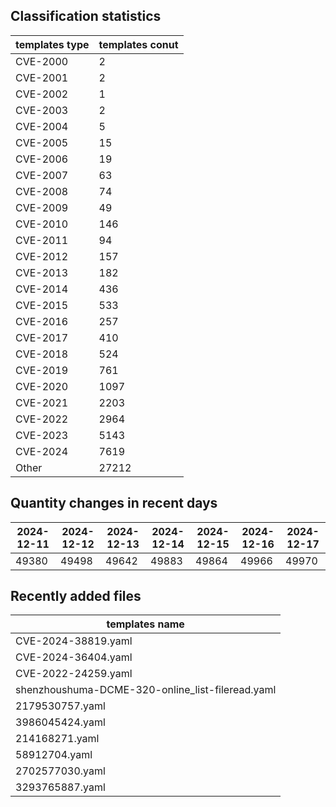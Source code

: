 ## Classification statistics
| templates type | templates conut | 
| --- | --- |
| CVE-2000 | 2 |
| CVE-2001 | 2 |
| CVE-2002 | 1 |
| CVE-2003 | 2 |
| CVE-2004 | 5 |
| CVE-2005 | 15 |
| CVE-2006 | 19 |
| CVE-2007 | 63 |
| CVE-2008 | 74 |
| CVE-2009 | 49 |
| CVE-2010 | 146 |
| CVE-2011 | 94 |
| CVE-2012 | 157 |
| CVE-2013 | 182 |
| CVE-2014 | 436 |
| CVE-2015 | 533 |
| CVE-2016 | 257 |
| CVE-2017 | 410 |
| CVE-2018 | 524 |
| CVE-2019 | 761 |
| CVE-2020 | 1097 |
| CVE-2021 | 2203 |
| CVE-2022 | 2964 |
| CVE-2023 | 5143 |
| CVE-2024 | 7619 |
| Other | 27212 |
## Quantity changes in recent days
|2024-12-11 | 2024-12-12 | 2024-12-13 | 2024-12-14 | 2024-12-15 | 2024-12-16 | 2024-12-17|
|--- | ------ | ------ | ------ | ------ | ------ | ---|
|49380 | 49498 | 49642 | 49883 | 49864 | 49966 | 49970|
## Recently added files
| templates name | 
| --- |
| CVE-2024-38819.yaml |
| CVE-2024-36404.yaml |
| CVE-2022-24259.yaml |
| shenzhoushuma-DCME-320-online_list-fileread.yaml |
| 2179530757.yaml |
| 3986045424.yaml |
| 214168271.yaml |
| 58912704.yaml |
| 2702577030.yaml |
| 3293765887.yaml |
